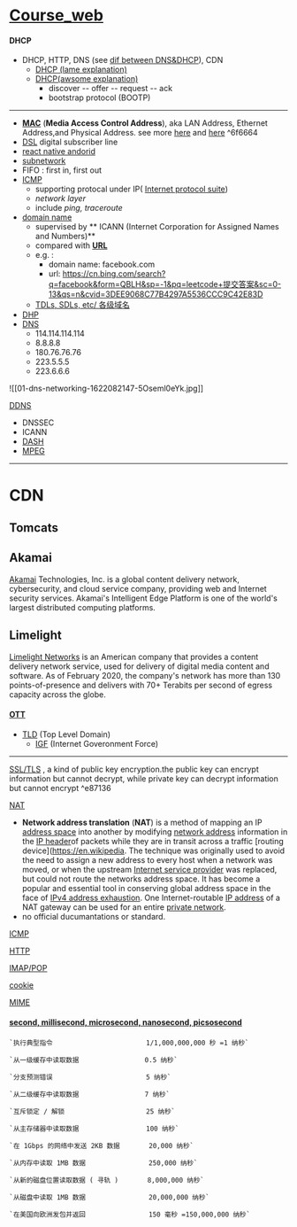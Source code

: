 # [Course_web](https://gaia.cs.umass.edu/kurose_ross/index.php)

####  **DHCP**

+ DHCP, HTTP, DNS (see [dif between DNS&DHCP](https://community.fs.com/blog/dhcp-and-dns-difference.html)), CDN
	+ [DHCP (lame explanation)](https://blog.csdn.net/woshifennu1234/article/details/78447800?ops_request_misc=&request_id=&biz_id=102&utm_term=DHCP&utm_medium=distribute.pc_search_result.none-task-blog-2~all~sobaiduweb~default-7-78447800.nonecase&spm=1018.2226.3001.4187)
	+ [DHCP(awsome explanation)](https://blog.csdn.net/qq_24421591/article/details/50936469)
		+ discover -- offer -- request -- ack
		+	bootstrap protocol (BOOTP)
---

+ [**MAC**](https://blog.csdn.net/m0_51461907/article/details/112728970?ops_request_misc=%257B%2522request%255Fid%2522%253A%2522163042256116780255276082%2522%252C%2522scm%2522%253A%252220140713.130102334..%2522%257D&request_id=163042256116780255276082&biz_id=0&utm_medium=distribute.pc_search_result.none-task-blog-2~all~top_positive~default-1-112728970.pc_search_result_hbase_insert&utm_term=mac地址&spm=1018.2226.3001.4187) (**Media Access Control Address**), aka LAN Address, Ethernet Address,and Physical Address. see more [here](https://baike.baidu.com/item/MAC地址/1254181) and [here](https://www.guru99.com/what-is-mac-address.html#:~:text=Summary%3A%201%20MAC%20Address%20meaning%20a%20unique%20identifier,are%20Organizationally%20Unique%20Identifier%20%28OUI%29.%20More%20items...%20) ^6f6664
+ [DSL](https://www.geeksforgeeks.org/digital-subscriber-line-dsl/) digital subscriber line
+ [react native andorid](https://blog.csdn.net/weixin_39534149/article/details/117697953?utm_medium=distribute.pc_relevant.none-task-blog-2~default~baidujs_baidulandingword~default-0.essearch_pc_relevant&spm=1001.2101.3001.4242)
+ [subnetwork](https://en.wikipedia.org/wiki/Subnetwork)
+ FIFO : first in, first out
+ [ICMP](https://blog.csdn.net/baidu_37964071/article/details/80514340)
	+ supporting protocal under IP( [Internet protocol suite](https://en.wikipedia.org/wiki/Internet_protocol_suite))
	+ _network layer_
	+ include _ping, traceroute_
+ [domain name](https://www.hostinger.com/tutorials/what-is-a-domain-name)
	+ supervised by ** ICANN (Internet Corporation for Assigned Names and Numbers)**
	+ compared with **[URL](https://techdifferences.com/difference-between-url-and-domain-name.html#:~:text=The%20URL%20is%20the%20complete%20internet%20address%20used,or%20entity.%20Domain%20name%20is%20partitioned%20into%20levels.)**
	+ e.g. :
		+ domain name: facebook.com
		+ url: https://cn.bing.com/search?q=facebook&form=QBLH&sp=-1&pq=leetcode+提交答案&sc=0-13&qs=n&cvid=3DEE9068C77B4297A5536CCC9C42E83D
	+ [TDLs, SDLs, etc/ 各级域名](https://www.zhihu.com/question/29998374)
+ [DHP]()
+ [DNS](https://blog.csdn.net/Lucien010230/article/details/112209779#:~:text=114.114.,外网站的用户使用)
	+ 114.114.114.114
	+ 8.8.8.8
	+ 180.76.76.76
	+ 223.5.5.5
	+ 223.6.6.6

![[01-dns-networking-1622082147-5Oseml0eYk.jpg]] 


[DDNS](https://www.iots.vip/post/synology-series-2.html)

+ DNSSEC
+ ICANN
+ [DASH](https://en.wikipedia.org/wiki/Dynamic_Adaptive_Streaming_over_HTTP)
+ [MPEG](https://en.wikipedia.org/wiki/Moving_Picture_Experts_Group)

---

# CDN
## Tomcats

## Akamai
[Akamai](https://www.akamai.com) Technologies, Inc. is a global content delivery network, cybersecurity, and cloud service company, providing web and Internet security services. Akamai's Intelligent Edge Platform is one of the world's largest distributed computing platforms.

## Limelight

[Limelight Networks](https://www.limelight.com) is an American company that provides a content delivery network service, used for delivery of digital media content and software. As of February 2020, the company's network has more than 130 points-of-presence and delivers with 70+ Terabits per second of egress capacity across the globe.

#### [OTT](https://en.wikipedia.org/wiki/Over-the-top_media_service)

+ [TLD](https://en.wikipedia.org/wiki/Top-level_domain) (Top Level Domain)
	+ [IGF](https://en.wikipedia.org/wiki/Internet_Governance_Forum) (Internet Goveronment Force)

---
[SSL/TLS](https://zhuanlan.zhihu.com/p/133375078) , a kind of public key encryption.the public key can encrypt information but cannot decrypt, while private key can decrypt information but cannot encrypt ^e87136


[NAT](https://en.wikipedia.org/wiki/Network_address_translation)
+ **Network address translation** (**NAT**) is a method of mapping an IP [address space](https://en.wikipedia.org/wiki/Address_space "Address space") into another by modifying [network address](https://en.wikipedia.org/wiki/Network_address "Network address") information in the [IP header](https://en.wikipedia.org/wiki/IP_header "IP header")of packets while they are in transit across a traffic [routing device](https://en.wikipedia. The technique was originally used to avoid the need to assign a new address to every host when a network was moved, or when the upstream [Internet service provider](https://en.wikipedia.org/wiki/Internet_service_provider "Internet service provider") was replaced, but could not route the networks address space. It has become a popular and essential tool in conserving global address space in the face of [IPv4 address exhaustion](https://en.wikipedia.org/wiki/IPv4_address_exhaustion "IPv4 address exhaustion"). One Internet-routable [IP address](https://en.wikipedia.org/wiki/IP_address "IP address") of a NAT gateway can be used for an entire [private network](https://en.wikipedia.org/wiki/Private_network "Private network").
+ no official ducumantations or standard.

[ICMP](https://en.wikipedia.org/wiki/Internet_Control_Message_Protocol)
	
[HTTP](https://developer.mozilla.org/en-US/docs/Web/HTTP)
	
[IMAP/POP](https://support.microsoft.com/en-us/office/what-are-imap-and-pop-ca2c5799-49f9-4079-aefe-ddca85d5b1c9)

[cookie](https://developer.mozilla.org/en-US/docs/Web/HTTP/Cookies)

[MIME](https://developer.mozilla.org/en-US/docs/Web/HTTP/Basics_of_HTTP/MIME_types)


#### [second, millisecond, microsecond, nanosecond, picsosecond](https://www.cnblogs.com/yangxunwu1992/p/5769533.html)
```shell
`执行典型指令     　　　　　　　　　　  1/1,000,000,000 秒 =1 纳秒` 

`从一级缓存中读取数据 　　　 　　　　   0.5 纳秒` 

`分支预测错误 　　　　　　    　　　　  5 纳秒` 

`从二级缓存中读取数据 　　　　　　　    7 纳秒` 

`互斥锁定 / 解锁 　　　　　　 　　　　  25 纳秒` 

`从主存储器中读取数据 　　    　　　　  100 纳秒` 

`在 1Gbps 的网络中发送 2KB 数据 　　   20,000 纳秒` 

`从内存中读取 1MB 数据 　　　　　　     250,000 纳秒` 

`从新的磁盘位置读取数据 ( 寻轨 ) 　　   8,000,000 纳秒` 

`从磁盘中读取 1MB 数据 　　　　　　     20,000,000 纳秒` 

`在美国向欧洲发包并返回 　　　　　　     150 毫秒 =150,000,000 纳秒`
```



